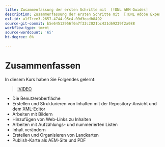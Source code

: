 ```yaml
---
title: Zusammenfassung der ersten Schritte mit  [!DNL AEM Guides]
description: Zusammenfassung der ersten Schritte mit  [!DNL Adobe Experience Manager Guides]
exl-id: a1f7cee3-2657-4744-95c4-09d3eadb8492
source-git-commit: b5e64512956f0a7f33c2021bc431d69239f2a088
workflow-type: tm+mt
source-wordcount: '65'
ht-degree: 0%

---
```


# Zusammenfassen

In diesem Kurs haben Sie Folgendes gelernt:

>[!VIDEO](https://video.tv.adobe.com/v/336660?quality=12&learn=on)

- Die Benutzeroberfläche
- Erstellen und Strukturieren von Inhalten mit der Repository-Ansicht und dem XML-Editor
- Arbeiten mit Bildern
- Hinzufügen von Web-Links zu Inhalten
- Arbeiten mit Aufzählungs- und nummerierten Listen
- Inhalt verändern
- Erstellen und Organisieren von Landkarten
- Publish-Karte als AEM-Site und PDF
